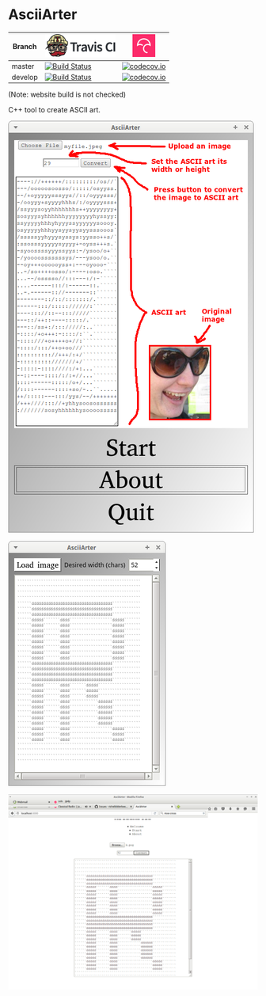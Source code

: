 # AsciiArter

Branch|[![Travis CI logo](TravisCI.png)](https://travis-ci.org)|[![Codecov logo](Codecov.png)](https://www.codecov.io)
---|---|---
master|[![Build Status](https://travis-ci.org/richelbilderbeek/AsciiArter.svg?branch=master)](https://travis-ci.org/richelbilderbeek/AsciiArter)|[![codecov.io](https://codecov.io/github/richelbilderbeek/AsciiArter/coverage.svg?branch=master)](https://codecov.io/github/richelbilderbeek/AsciiArter/branch/master)
develop|[![Build Status](https://travis-ci.org/richelbilderbeek/AsciiArter.svg?branch=develop)](https://travis-ci.org/richelbilderbeek/AsciiArter)|[![codecov.io](https://codecov.io/github/richelbilderbeek/AsciiArter/coverage.svg?branch=develop)](https://codecov.io/github/richelbilderbeek/AsciiArter/branch/develop)


(Note: website build is not checked)

C++ tool to create ASCII art.

![AsciiArter menu v7.0](Screenshots/AsciiArterMenu_7_0.png)

![AsciiArter desktop v7.0](Screenshots/AsciiArter_7_0.png)

![AsciiArter web v7.0](Screenshots/AsciiArterWeb_7_0.png)
